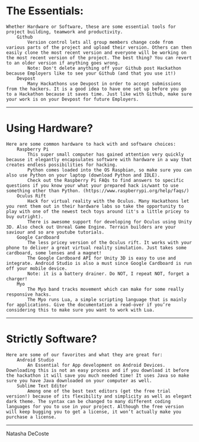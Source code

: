 # The Essentials:

	Whether Hardware or Software, these are some essential tools for project building, teamwork and productivity.
		Github
			Version control lets all group members change code from various parts of the project and upload their version. Others can then easily clone the most recent version and everyone will be working on the most recent version of the project. The best thing? You can revert to an older version if anything goes wrong. 
			Note: Don't delete anything off your Github post Hackathon because Employers like to see your Github (and that you use it!)
		Devpost
			Many Hackathons use Devpost in order to accept submissions from the hackers. It is a good idea to have one set up before you go to a Hackathon because it saves time. Just like with Github, make sure your work is on your Devpost for future Employers.

**********************************************************************************************

# Using Hardware? 

	Here are some common hardware to hack with and software choices:
		Raspberry Pi
			This super small computer has gained attention very quickly because it elegantly encapsulates software with hardware in a way that creates endless possibilities for hacking. 
			Python comes loaded into the OS Raspbian, so make sure you can also use Python on your laptop (download Python and IDLE).
			Check out the Raspberry Pi FAQs to find answers to specific questions if you know your what your prepared hack is/want to use something other than Python. (https://www.raspberrypi.org/help/faqs/)
		Oculus Rift
			Hack for virtual reality with the Oculus. Many Hackathons let you rent them out in their hardware labs so take the opportunity to play with one of the newest tech toys around (it's a little pricey to buy outright).
			There is awesome support for developing for Oculus using Unity 3D. Also check out Unreal Game Engine. Terrain builders are your saviour and so are youtube tutorials.
		Google Cardboard
			The less pricey version of the Oculus rift. It works with your phone to deliver a great virtual reality simulation. Just takes some cardboard, some lenses and a magnet! 
			The Google Cardboard API for Unity 3D is easy to use and integrate. Android Studio is also a must since Google Cardboard is run off your mobile device. 
			Note: it is a battery drainer. Do NOT, I repeat NOT, forget a charger!
		Myo 
			The Myo band tracks movement which can make for some really responsive hacks. 
			The Myo runs Lua, a simple scripting language that is mainly for applications. Give the documentation a read-over if you’re considering this to make sure you want to work with Lua. 

**********************************************************************************************

# Strictly Software? 

	Here are some of our favorites and what they are great for:
		Android Studio
			An Essential for App development on Android Devices. Downloading this is not an easy process and if you download it before the hackathon it will save you much needed time! It uses Java so make sure you have Java downloaded on your computer as well.
		Sublime Text Editor
			Among one of the best text editors (get the free trial version!) because of its flexibility and simplicity as well as elegant dark theme. The syntax can be changed to many different coding languages for you to use in your project. Although the free version will keep bugging you to get a license, it won’t actually make you purchase a license.

**********************************************************************************************

Natasha DeCoste
